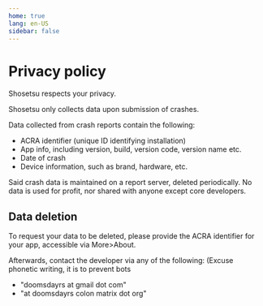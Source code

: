 ```yaml
---
home: true
lang: en-US
sidebar: false
---
```


# Privacy policy

Shosetsu respects your privacy.

Shosetsu only collects data upon submission of crashes.

Data collected from crash reports contain the following:
- ACRA identifier (unique ID identifying installation)
- App info, including version, build, version code, version name etc.
- Date of crash
- Device information, such as brand, hardware, etc.

Said crash data is maintained on a report server, deleted periodically.
No data is used for profit, nor shared with anyone except core developers.

## Data deletion

To request your data to be deleted, 
please provide the ACRA identifier for your app, 
accessible via More>About.

Afterwards, contact the developer via any of the following: (Excuse phonetic writing, it is to prevent bots
- "doomsdayrs at gmail dot com"
- "at doomsdayrs colon matrix dot org"

